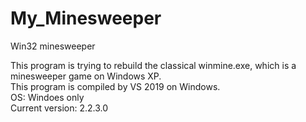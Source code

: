 # My_Minesweeper
Win32 minesweeper

This program is trying to rebuild the classical winmine.exe, which is a minesweeper game on Windows XP.  
This program is compiled by VS 2019 on Windows.  
OS: Windoes only  
Current version: 2.2.3.0
